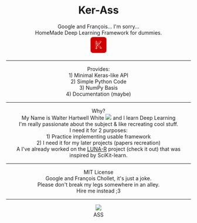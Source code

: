 <center><h1>Ker-Ass</h1></center>
<center>
Google and François... I'm sorry...<br>
HomeMade Deep Learning Framework for dummies.<br>
<img src="Media/logo.png" width=10%>
</center>

---
<center>
Provides:<br>
1) Minimal Keras-like API<br>
2) Simple Python Code<br>
3) NumPy Basis<br>
4) Documentation (maybe)<br>

---
</center>
<center>
Why?<br>
My Name is Walter Hartwell White <img src="https://yt3.ggpht.com/jMkzVedwAvyLljR6aE8Iu6uXibx2x1xxJESJNkS7JaDLbNbdv1pN7HRokog_MlTXhl-OK0OrJCYi=s1024-nd-v1" width=3%> and I learn Deep Learning<br>
I'm really passionate about the subject & like recreating cool stuff.<br>
I need it for 2 purposes:<br>
1) Practice implementing usable framework<br>
2) I need it for my later projects (papers recreation)<br>A
I've already worked on the <a href="https://github.com/Venchislaw/lunar_max">LUNA-R</a> project (check it out) that was inspired by SciKit-learn.<br>

---
</center>
<center>
MIT License<br>
Google and François Chollet, it's just a joke.<br>
Please don't break my legs somewhere in an alley.<br>
Hire me instead ;3

---
</center>
<center>
<img src="https://i.redd.it/hfw3b5oqj3481.gif" width=15%><br>
ASS
</center>
